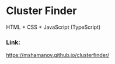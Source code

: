 # Cluster Finder
HTML + CSS + JavaScript (TypeScript)

### Link:
https://mshamanov.github.io/clusterfinder/

